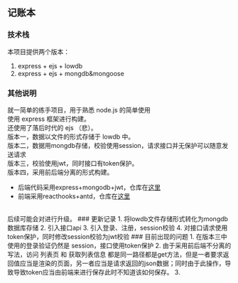 ## 记账本
### 技术栈
本项目提供两个版本：
1. express + ejs + lowdb
2. express + ejs + mongdb&mongoose
### 其他说明
就一简单的练手项目，用于熟悉 node.js 的简单使用<br/>
使用 express 框架进行构建。<br/>
还使用了落后时代的 ejs （悲）。<br/>
版本一，数据以文件的形式存储于 lowdb 中。<br/>
版本二，数据用mongdb存储，校验使用session，请求接口并无保护可以随意发送请求<br/>
版本三，校验使用jwt，同时接口有token保护。<br>
版本四，采用前后端分离的形式构建。
- 后端代码采用express+mongodb+jwt，仓库在[这里](https://github.com/Dadajia-byte/Account_express)
- 前端采用reacthooks+antd，仓库在[这里](https://github.com/Dadajia-byte/Account_React)
<br>
后续可能会对进行升级。
### 更新记录
1. 将lowdb文件存储形式转化为mongdb数据库存储
2. 引入接口api
3. 引入登录、注册，session校验
4. 对接口请求使用token保护，同时修改session校验为jwt校验
### 目前出现的问题
1. 在版本三中使用的登录验证仍然是 session，接口使用token保护
2. 由于采用前后端不分离的写法，访问 列表页 和 获取列表信息 都是同一路径都是get方法，但是一者要求返回值应当是渲染的页面，另一者应当是请求返回的json数据；同时由于此操作，导致导致token应当由前端来进行保存此时不知道该如何保存。
3. 
